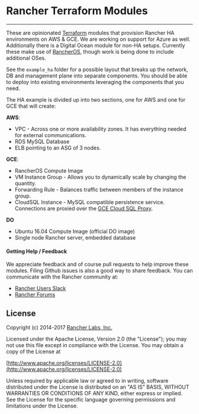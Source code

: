# Rancher Terraform Modules
---

These are opinionated [Terraform](https://www.terraform.io/) modules that provision Rancher HA environments on AWS & GCE. We are working on support for Azure as well. Additionally there is a Digital Ocean module for non-HA setups. Currently these make use of [RancherOS](https://github.com/rancher/os), though work is being done to include additional OSes.

See the `example_ha` folder for a possible layout that breaks up the network, DB and management plane into separate components. You should be able to deploy into existing environments leveraging the components that you need.

The HA example is divided up into two sections, one for AWS and one for GCE that will create:

**AWS**:
* VPC - Across one or more availability zones. It has everything needed for external communications.
* RDS MySQL Database
* ELB pointing to an ASG of 3 nodes.

**GCE**:
* RancherOS Compute Image
* VM Instance Group - Allows you to dynamically scale by changing the quantity.
* Forwarding Rule - Balances traffic between members of the instance group.
* CloudSQL Instance - MySQL compatible persistence service. Connections are proxied over the [GCE Cloud SQL Proxy](https://cloud.google.com/sql/docs/mysql/sql-proxy).

**DO**
* Ubuntu 16.04 Compute Image (official DO image)
* Single node Rancher server, embedded database

#### Getting Help / Feedback
We appreciate feedback and of course pull requests to help improve these modules. Filing Github issues is also a good way to share feedback. You can communicate with the Rancher community at:

- [Rancher Users Slack](https://slack.rancher.io/)
- [Rancher Forums](https://forums.rancher.com/)

## License
Copyright (c) 2014-2017 [Rancher Labs, Inc.](http://rancher.com)

Licensed under the Apache License, Version 2.0 (the "License");
you may not use this file except in compliance with the License.
You may obtain a copy of the License at

[http://www.apache.org/licenses/LICENSE-2.0](http://www.apache.org/licenses/LICENSE-2.0)

Unless required by applicable law or agreed to in writing, software
distributed under the License is distributed on an "AS IS" BASIS,
WITHOUT WARRANTIES OR CONDITIONS OF ANY KIND, either express or implied.
See the License for the specific language governing permissions and
limitations under the License.
